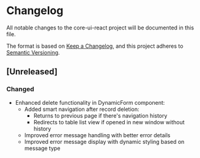 # Changelog

All notable changes to the core-ui-react project will be documented in this file.

The format is based on [Keep a Changelog](https://keepachangelog.com/en/1.0.0/),
and this project adheres to [Semantic Versioning](https://semver.org/spec/v2.0.0.html).

## [Unreleased]

### Changed
- Enhanced delete functionality in DynamicForm component:
  - Added smart navigation after record deletion:
    - Returns to previous page if there's navigation history
    - Redirects to table list view if opened in new window without history
  - Improved error message handling with better error details
  - Improved error message display with dynamic styling based on message type
